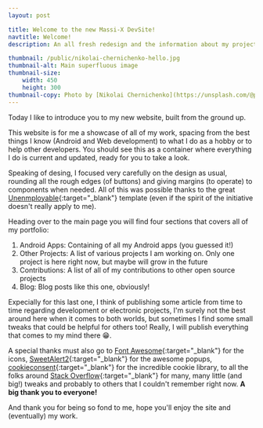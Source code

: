 ```yaml
---
layout: post

title: Welcome to the new Massi-X DevSite!
navtitle: Welcome!
description: An all fresh redesign and the information about my projects all in one place!

thumbnail: /public/nikolai-chernichenko-hello.jpg
thumbnail-alt: Main superfluous image
thumbnail-size: 
    width: 450
    height: 300
thumbnail-copy: Photo by [Nikolai Chernichenko](https://unsplash.com/@perfectcoding){:target="_blank"}
---
```


Today I like to introduce you to my new website, built from the ground up.

This website is for me a showcase of all of my work, spacing from the best things I know (Android and Web development) to what I do as a hobby or to help other developers. You should see this as a container where everything I do is current and updated, ready for you to take a look.

Speaking of desing, I focused very carefully on the design as usual, rounding all the rough edges (of buttons) and giving margins (to operate) to components when needed. All of this was possible thanks to the great [Unenmployable](https://github.com/ndoherty-xyz/unemployables-portfolio-template){:target="_blank"} template (even if the spirit of the initiative doesn't really apply to me).

Heading over to the main page you will find four sections that covers all of my portfolio:
1. Android Apps: Containing of all my Android apps (you guessed it!)
2. Other Projects: A list of various projects I am working on. Only one project is here right now, but maybe will grow in the future
3. Contributions: A list of all of my contributions to other open source projects
4. Blog: Blog posts like this one, obviously!

Expecially for this last one, I think of publishing some article from time to time regarding development or electronic projects, I'm surely not the best around here when it comes to both worlds, but sometimes I find some small tweaks that could be helpful for others too! Really, I will publish everything that comes to my mind there 😁.

A special thanks must also go to [Font Awesome](https://fontawesome.com/){:target="_blank"} for the icons, [SweetAlert2](https://github.com/sweetalert2){:target="_blank"} for the awesome popups, [cookieconsent](https://github.com/orestbida/cookieconsent){:target="_blank"} for the incredible cookie library, to all the folks around [Stack Overflow](https://stackoverflow.com/){:target="_blank"} for many, many little (and big!) tweaks and probably to others that I couldn't remember right now. **A big thank you to everyone!**

And thank you for being so fond to me, hope you'll enjoy the site and (eventually) my work.